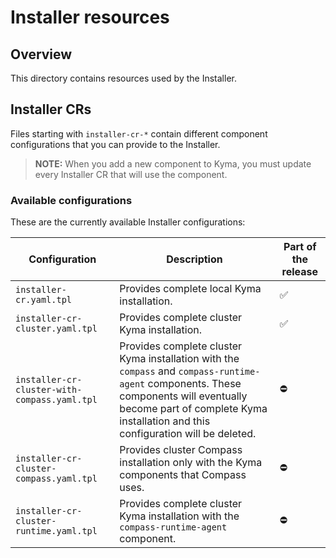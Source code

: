 # Installer resources

## Overview

This directory contains resources used by the Installer.

## Installer CRs

Files starting with `installer-cr-*` contain different component configurations that you can provide to the Installer.

>**NOTE:** When you add a new component to Kyma, you must update every Installer CR that will use the component.

### Available configurations

These are the currently available Installer configurations:

| Configuration | Description | Part of the release |
|----------------|------|------|
| `installer-cr.yaml.tpl` | Provides complete local Kyma installation. | ✅ |
| `installer-cr-cluster.yaml.tpl` | Provides complete cluster Kyma installation. | ✅ |
| `installer-cr-cluster-with-compass.yaml.tpl` | Provides complete cluster Kyma installation with the `compass` and `compass-runtime-agent` components. These components will eventually become part of complete Kyma installation and this configuration will be deleted.  | ⛔️ |
| `installer-cr-cluster-compass.yaml.tpl` | Provides cluster Compass installation only with the Kyma components that Compass uses. | ⛔️ |
| `installer-cr-cluster-runtime.yaml.tpl` | Provides complete cluster Kyma installation with the `compass-runtime-agent` component. | ⛔️ |
